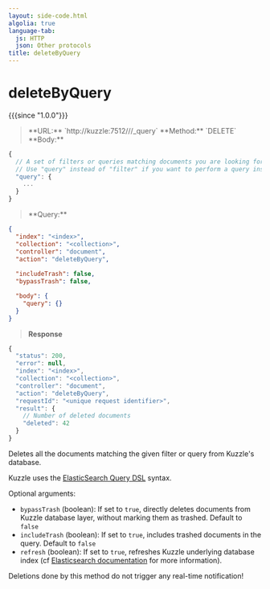 ```yaml
---
layout: side-code.html
algolia: true
language-tab:
  js: HTTP
  json: Other protocols
title: deleteByQuery
---
```


# deleteByQuery

{{{since "1.0.0"}}}

<blockquote class="js">
<p>
**URL:** `http://kuzzle:7512/<index>/<collection>/_query`  
**Method:** `DELETE`  
**Body:**
</p>
</blockquote>


```js
{
  // A set of filters or queries matching documents you are looking for.
  // Use "query" instead of "filter" if you want to perform a query instead.
  "query": {
    ...
  }
}
```


<blockquote class="json">
<p>
**Query:**
</p>
</blockquote>


```json
{
  "index": "<index>",
  "collection": "<collection>",
  "controller": "document",
  "action": "deleteByQuery",
  
  "includeTrash": false,
  "bypassTrash": false,

  "body": {
    "query": {}
  }
}
```

>**Response**

```javascript
{
  "status": 200,
  "error": null,
  "index": "<index>",
  "collection": "<collection>",
  "controller": "document",
  "action": "deleteByQuery",
  "requestId": "<unique request identifier>",
  "result": {
    // Number of deleted documents
    "deleted": 42
  }
}
```

Deletes all the documents matching the given filter or query from Kuzzle's database.

Kuzzle uses the [ElasticSearch Query DSL](https://www.elastic.co/guide/en/elasticsearch/reference/5.x/query-dsl.html) syntax.

Optional arguments:

* `bypassTrash` (boolean): If set to `true`, directly deletes documents from Kuzzle database layer, without marking them as trashed. Default to `false`
* `includeTrash` (boolean): If set to `true`, includes trashed documents in the query. Default to `false`
* `refresh` (boolean): If set to `true`, refreshes Kuzzle underlying database index (cf [Elasticsearch documentation](https://www.elastic.co/guide/en/elasticsearch/guide/current/near-real-time.html#refresh-api) for more information).

<aside class="warning">
  Deletions done by this method do not trigger any real-time notification!
</aside>
